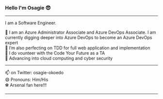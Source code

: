 ### Hello I'm Osagie 😎

<hr>

I am a Software Engineer. 

 🔭 I am an Azure Administrator Associate and Azure DevOps Associate.
 I am currently digging deeper into Azure DevOps to become an Azure DevOps expert <br>
 💯 I’m also perfecting on TDD for full web application and implementation <br>
 👯 I do vounteer with the Code Your Future as a TA <br>
 🚀 Advancing into cloud computing and cyber security
 
 <hr>
 
 📫 on Twitter: osagie-okoedo <br>
 😄 Pronouns: Him/His <br>
 ⚽ Arsenal fan here!!!

<hr>
